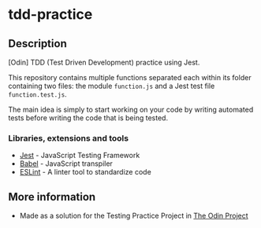 # tdd-practice

## Description

[Odin] TDD (Test Driven Development) practice using Jest.

This repository contains multiple functions separated each within its folder containing two files: the module `function.js` and a Jest test file `function.test.js`.

The main idea is simply to start working on your code by writing automated tests before writing the code that is being tested.

### Libraries, extensions and tools

- [Jest](https://jestjs.io/) - JavaScript Testing Framework
- [Babel](https://babeljs.io/) - JavaScript transpiler
- [ESLint](https://eslint.org/) - A linter tool to standardize code

## More information

- Made as a solution for the Testing Practice Project in [The Odin Project](https://www.theodinproject.com/lessons/testing-practice)
